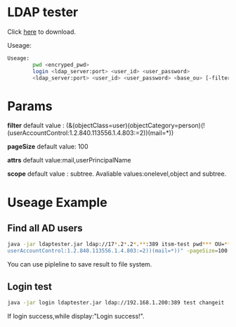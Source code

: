 # LDAP tester

Click [here](https://github.com/xooxle/ldap-tester/blob/master/versions/v1.0/ldaptester.jar) to download.

Useage:
```bash
Useage:
        pwd <encryped_pwd>
        login <ldap_server:port> <user_id> <user_password>
        <ldap_server:port> <user_id> <user_password> <base_ou> [-filter=<filter>] [-attrs=<attrs>] [-pageSize=<page_size> -scope=<search_scop>]
```

# Params 
<b>filter</b>
default value : (&(objectClass=user)(objectCategory=person)(!(userAccountControl:1.2.840.113556.1.4.803:=2))(mail=*))

<b>pageSize</b>
default value: 100

<b>attrs</b>
default value:mail,userPrincipalName

<b>scope</b>
default value : subtree. Avaliable values:onelevel,object and subtree.

# Useage Example

## Find all AD users
```bash
java -jar ldaptester.jar ldap://17*.2*.2*.**:389 itsm-test pwd*** OU=***有限公司,OU=***,DC=***,DC=***,DC=*** -filter="(&(objectClass=user)(objectCategory=person)(!(
userAccountControl:1.2.840.113556.1.4.803:=2))(mail=*))" -pageSize=100 -atts=mail,userPrincipalName
```
You can use pipleline to save result to file system.



## Login test
```bash
java -jar login ldaptester.jar ldap://192.168.1.200:389 test changeit
```
If login success,while display:"Login success!". 




